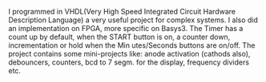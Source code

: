 I programmed in VHDL(Very High Speed Integrated Circuit Hardware Description Language) a very useful
project for complex systems. I also did an implementation on FPGA, more specific on Basys3. The Timer has
a count up by default, when the START button is on, a counter down, incrementation or hold when the Min
utes/Seconds buttons are on/off. The project contains some mini-projects like: anode activation (cathods
also), debouncers, counters, bcd to 7 segm. for the display, frequency dividers etc.
